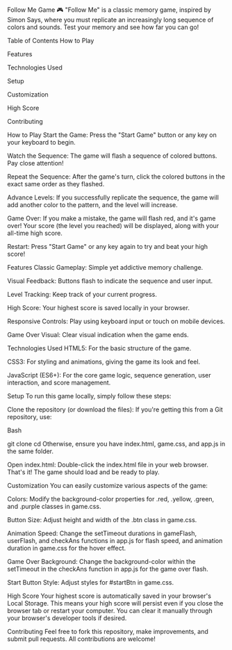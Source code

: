 
Follow Me Game 🎮
"Follow Me" is a classic memory game, inspired by Simon Says, where you must replicate an increasingly long sequence of colors and sounds. Test your memory and see how far you can go!

Table of Contents
How to Play

Features

Technologies Used

Setup

Customization

High Score

Contributing

How to Play
Start the Game: Press the "Start Game" button or any key on your keyboard to begin.

Watch the Sequence: The game will flash a sequence of colored buttons. Pay close attention!

Repeat the Sequence: After the game's turn, click the colored buttons in the exact same order as they flashed.

Advance Levels: If you successfully replicate the sequence, the game will add another color to the pattern, and the level will increase.

Game Over: If you make a mistake, the game will flash red, and it's game over! Your score (the level you reached) will be displayed, along with your all-time high score.

Restart: Press "Start Game" or any key again to try and beat your high score!

Features
Classic Gameplay: Simple yet addictive memory challenge.

Visual Feedback: Buttons flash to indicate the sequence and user input.

Level Tracking: Keep track of your current progress.

High Score: Your highest score is saved locally in your browser.

Responsive Controls: Play using keyboard input or touch on mobile devices.

Game Over Visual: Clear visual indication when the game ends.

Technologies Used
HTML5: For the basic structure of the game.

CSS3: For styling and animations, giving the game its look and feel.

JavaScript (ES6+): For the core game logic, sequence generation, user interaction, and score management.

Setup
To run this game locally, simply follow these steps:

Clone the repository (or download the files): If you're getting this from a Git repository, use:

Bash

git clone <repository-url>
cd <repository-name>
Otherwise, ensure you have index.html, game.css, and app.js in the same folder.

Open index.html: Double-click the index.html file in your web browser. That's it! The game should load and be ready to play.

Customization
You can easily customize various aspects of the game:

Colors: Modify the background-color properties for .red, .yellow, .green, and .purple classes in game.css.

Button Size: Adjust height and width of the .btn class in game.css.

Animation Speed: Change the setTimeout durations in gameFlash, userFlash, and checkAns functions in app.js for flash speed, and animation duration in game.css for the hover effect.

Game Over Background: Change the background-color within the setTimeout in the checkAns function in app.js for the game over flash.

Start Button Style: Adjust styles for #startBtn in game.css.

High Score
Your highest score is automatically saved in your browser's Local Storage. This means your high score will persist even if you close the browser tab or restart your computer. You can clear it manually through your browser's developer tools if desired.

Contributing
Feel free to fork this repository, make improvements, and submit pull requests. All contributions are welcome!
